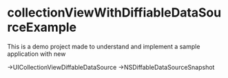 # collectionViewWithDiffiableDataSourceExample

This is a demo project made to understand and implement a sample application with new 

  ->UICollectionViewDiffableDataSource
  ->NSDiffableDataSourceSnapshot
